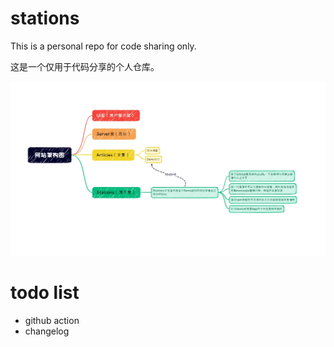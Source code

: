# stations

This is a personal repo for code sharing only.

这是一个仅用于代码分享的个人仓库。

<img src="./intro%20image/site%20arch.png" alt="site arch" />

# todo list

- github action
- changelog